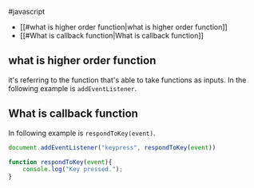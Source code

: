 #javascript 

- [[#what is higher order function|what is higher order function]]
- [[#What is callback function|What is callback function]]

## what is higher order function
it's referring to the function that's able to take functions as inputs. In the following example is `addEventListener`.
## What is callback function
In following example is `respondToKey(event)`.

```js
document.addEventListener("keypress", respondToKey(event))

function respondToKey(event){
	console.log("Key pressed.");
}
```

